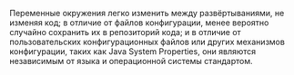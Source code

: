 Переменные окружения легко изменить между развёртываниями, не изменяя код;
в отличие от файлов конфигурации, менее вероятно случайно сохранить их в репозиторий кода;
и в отличие от пользовательских конфигурационных файлов или других механизмов конфигурации, таких как Java System Properties, они являются независимым от языка и операционной системы стандартом.